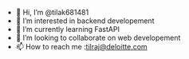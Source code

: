 - 👋 Hi, I’m @tilak681481
- 👀 I’m interested in backend developement
- 🌱 I’m currently learning FastAPI
- 💞️ I’m looking to collaborate on web developement
- 📫 How to reach me :tilraj@deloitte.com

<!---
tilak681481/tilak681481 is a ✨ special ✨ repository because its `README.md` (this file) appears on your GitHub profile.
You can click the Preview link to take a look at your changes.
--->
